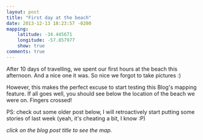 ```yaml
---
layout: post
title: "First day at the beach"
date: 2013-12-13 18:23:57 -0200
mapping: 
    latitude: -34.445671
    longitude: -57.857977
    show: true
comments: true
---
```


After 10 days of travelling, we spent our first hours at the beach this afternoon. And a nice one it was. So nice we forgot to take pictures :)

However, this makes the perfect excuse to start testing this Blog's mapping feature. If all goes well, you should see below the location of the beach we were on. Fingers crossed!

PS: check out some older post below, I will retroactively start putting some stories of last week (yeah, it's cheating a bit, I know :P)

*click on the blog post title to see the map.*
